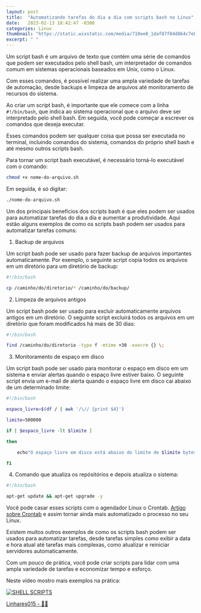 ```yaml
---
layout: post
title:  "Automatizando tarefas do dia a dia com scripts bash no Linux"
date:   2023-02-13 18:42:47 -0300
categories: Linux
thumbnail: "https://static.wixstatic.com/media/710ee0_1daf87f04d864c7eb74c2272f720ce63~mv2.jpg/v1/fill/w_2733,h_1640,al_c,q_90/710ee0_1daf87f04d864c7eb74c2272f720ce63~mv2.webp"
excerpt: " "
---
```


Um script bash é um arquivo de texto que contém uma série de comandos que podem ser executados pelo shell bash, um interpretador de comandos comum em sistemas operacionais baseados em Unix, como o Linux. 

Com esses comandos, é possível realizar uma ampla variedade de tarefas de automação, desde backups e limpeza de arquivos até monitoramento de recursos do sistema.

Ao criar um script bash, é importante que ele comece com a linha `#!/bin/bash`, que indica ao sistema operacional que o arquivo deve ser interpretado pelo shell bash. Em seguida, você pode começar a escrever os comandos que deseja executar. 

Esses comandos podem ser qualquer coisa que possa ser executada no terminal, incluindo comandos do sistema, comandos do próprio shell bash e até mesmo outros scripts bash.

Para tornar um script bash executável, é necessário torná-lo executável com o comando:

```bash
chmod +x nome-do-arquivo.sh 
```

Em seguida, é só digitar:

```bash 
./nome-do-arquivo.sh
```

Um dos principais benefícios dos scripts bash é que eles podem ser usados para automatizar tarefas do dia a dia e aumentar a produtividade. Aqui estão alguns exemplos de como os scripts bash podem ser usados para automatizar tarefas comuns:

1. Backup de arquivos 

Um script bash pode ser usado para fazer backup de arquivos importantes automaticamente. Por exemplo, o seguinte script copia todos os arquivos em um diretório para um diretório de backup:

```bash
#!/bin/bash

cp /caminho/do/diretorio/* /caminho/do/backup/
```
2. Limpeza de arquivos antigos 

Um script bash pode ser usado para excluir automaticamente arquivos antigos em um diretório. O seguinte script excluirá todos os arquivos em um diretório que foram modificados há mais de 30 dias:

```bash
#!/bin/bash 

find /caminho/do/diretorio -type f -mtime +30 -execrm {} \;
```
3. Monitoramento de espaço em disco 

Um script bash pode ser usado para monitorar o espaço em disco em um sistema e enviar alertas quando o espaço livre estiver baixo. O seguinte script envia um e-mail de alerta quando o espaço livre em disco cai abaixo de um determinado limite:

```bash
#!/bin/bash 

espaco_livre=$(df / | awk '/\// {print $4}') 

limite=500000 

if [ $espaco_livre -lt $limite ] 

then

	echo"O espaço livre em disco está abaixo do limite de $limite bytes." | mail -s "Alerta de espaço em disco" seu-email@example.com 

fi
```
   
4. Comando que atualiza os repósitórios e depois atualiza o sistema:

```bash
#!/bin/bash

apt-get update && apt-get upgrade -y
```

Você pode casar esses scripts com o agendador Linux o Crontab. [Artigo sobre Crontab](http://127.0.0.1:4000/linux/2023/01/07/13.html) e assim tornar ainda mais automatizado o processo no seu Linux.

Existem muitos outros exemplos de como os scripts bash podem ser usados para automatizar tarefas, desde tarefas simples como exibir a data e hora atual até tarefas mais complexas, como atualizar e reiniciar servidores automaticamente. 

Com um pouco de prática, você pode criar scripts para lidar com uma ampla variedade de tarefas e economizar tempo e esforço.

Neste vídeo mostro mais exemplos na prática:

[![SHELL SCRIPTS](https://img.youtube.com/vi/gu7JRy1Vv-c/0.jpg)](https://youtu.be/gu7JRy1Vv-c)

[Linhares015 - 🧙‍♂️](https://github.com/Linhares015)